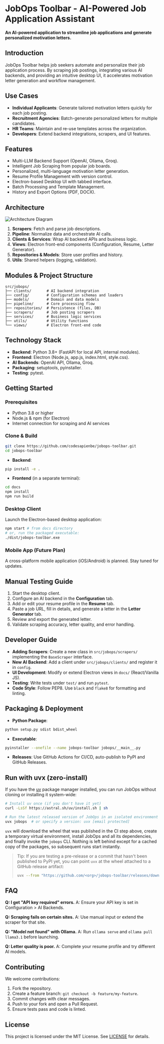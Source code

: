 # JobOps Toolbar - AI-Powered Job Application Assistant

**An AI-powered application to streamline job applications and generate personalized motivation letters.**

## Introduction

JobOps Toolbar helps job seekers automate and personalize their job application process. By scraping job postings, integrating various AI backends, and providing an intuitive desktop UI, it accelerates motivation letter generation and workflow management.

## Use Cases

- **Individual Applicants**: Generate tailored motivation letters quickly for each job posting.
- **Recruitment Agencies**: Batch-generate personalized letters for multiple candidates.
- **HR Teams**: Maintain and re-use templates across the organization.
- **Developers**: Extend backend integrations, scrapers, and UI features.

## Features

- Multi-LLM Backend Support (OpenAI, Ollama, Groq).
- Intelligent Job Scraping from popular job boards.
- Personalized, multi-language motivation letter generation.
- Resume Profile Management with version control.
- Electron-based Desktop UI with tabbed interface.
- Batch Processing and Template Management.
- History and Export Options (PDF, DOCX).

## Architecture

![Architecture Diagram](docs/architecture.png)

1. **Scrapers**: Fetch and parse job descriptions.
2. **Pipeline**: Normalize data and orchestrate AI calls.
3. **Clients & Services**: Wrap AI backend APIs and business logic.
4. **Views**: Electron front-end components (Configuration, Resume, Letter Generator).
5. **Repositories & Models**: Store user profiles and history.
6. **Utils**: Shared helpers (logging, validation).

## Modules & Project Structure

```
src/jobops/
├── clients/       # AI backend integration
├── config/        # Configuration schemas and loaders
├── models/        # Domain and data models
├── pipeline/      # Core processing flow
├── repositories/  # Persistence (files, DB)
├── scrapers/      # Job posting scrapers
├── services/      # Business logic services
├── utils/         # Utility functions
└── views/         # Electron front-end code
```

## Technology Stack

- **Backend**: Python 3.8+ (FastAPI for local API, internal modules).
- **Frontend**: Electron (Node.js, app.js, index.html, style.css).
- **AI Backends**: OpenAI API, Ollama, Groq.
- **Packaging**: setuptools, pyinstaller.
- **Testing**: pytest.

## Getting Started

### Prerequisites

- Python 3.8 or higher
- Node.js & npm (for Electron)
- Internet connection for scraping and AI services

### Clone & Build

```bash
git clone https://github.com/codesapienbe/jobops-toolbar.git
cd jobops-toolbar
```

- **Backend**:

```bash
pip install -e .
```

- **Frontend** (in a separate terminal):

```bash
cd docs
npm install
npm run build
```

### Desktop Client

Launch the Electron-based desktop application:

```bash
npm start # from docs directory
# or, run the packaged executable:
./dist/jobops-toolbar.exe
```

### Mobile App (Future Plan)

A cross-platform mobile application (iOS/Android) is planned. Stay tuned for updates.

## Manual Testing Guide

1. Start the desktop client.
2. Configure an AI backend in the **Configuration** tab.
3. Add or edit your resume profile in the **Resume** tab.
4. Paste a job URL, fill in details, and generate a letter in the **Letter Generator** tab.
5. Review and export the generated letter.
6. Validate scraping accuracy, letter quality, and error handling.

## Developer Guide

- **Adding Scrapers**: Create a new class in `src/jobops/scrapers/` implementing the `BaseScraper` interface.
- **New AI Backend**: Add a client under `src/jobops/clients/` and register it in `config`.
- **UI Development**: Modify or extend Electron views in `docs/` (React/Vanilla JS).
- **Testing**: Write tests under `test/` and run `pytest`.
- **Code Style**: Follow PEP8. Use `black` and `flake8` for formatting and linting.

## Packaging & Deployment

- **Python Package**:

```bash
python setup.py sdist bdist_wheel
```

- **Executable**:

```bash
pyinstaller --onefile --name jobops-toolbar jobops/__main__.py
```

- **Releases**: Use GitHub Actions for CI/CD, auto-publish to PyPI and GitHub Releases.

## Run with uvx (zero-install)

If you have the [uv](https://github.com/astral-sh/uv) package manager installed, you can run JobOps without cloning or installing it system-wide:

```bash
# Install uv once (if you don't have it yet)
curl -LsSf https://astral.sh/uv/install.sh | sh

# Run the latest released version of JobOps in an isolated environment
uvx jobops  # or specify a version: uvx [email protected]
```

`uvx` will download the wheel that was published in the CI step above, create a temporary virtual environment, install JobOps and all its dependencies, and finally invoke the `jobops` CLI. Nothing is left behind except for a cached copy of the packages, so subsequent runs start instantly.

> Tip: If you are testing a pre-release or a commit that hasn't been published to PyPI yet, you can point `uvx` at the wheel attached to a GitHub release artifact:
>
> ```bash
> uvx --from "https://github.com/<org>/jobops-toolbar/releases/download/<tag>/jobops-<version>-py3-none-any.whl" jobops
> ```

## FAQ

**Q: I get "API key required" errors.**
A: Ensure your API key is set in Configuration > AI Backends.

**Q: Scraping fails on certain sites.**
A: Use manual input or extend the scraper for that site.

**Q: "Model not found" with Ollama.**
A: Run `ollama serve` and `ollama pull llama3.1` before launching.

**Q: Letter quality is poor.**
A: Complete your resume profile and try different AI models.

## Contributing

We welcome contributions:

1. Fork the repository.
2. Create a feature branch: `git checkout -b feature/my-feature`.
3. Commit changes with clear messages.
4. Push to your fork and open a Pull Request.
5. Ensure tests pass and code is linted.

## License

This project is licensed under the MIT License. See [LICENSE](LICENSE) for details.
